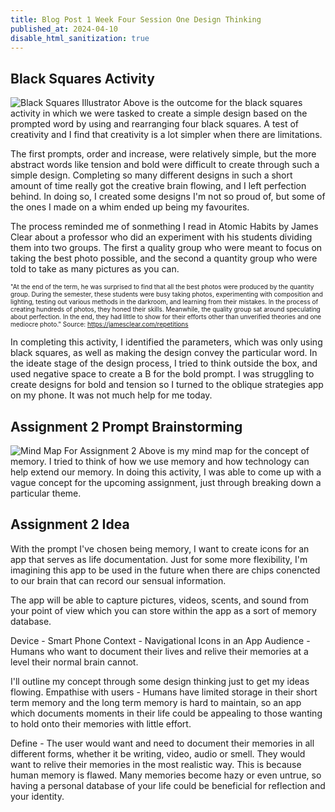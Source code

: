 ```yaml
---
title: Blog Post 1 Week Four Session One Design Thinking
published_at: 2024-04-10
disable_html_sanitization: true
---
```

## Black Squares Activity
![Black Squares Illustrator](/w04s1/henry-blacksquares.png)
Above is the outcome for the black squares activity in which we were tasked to create a simple design based on the prompted word by using and rearranging four black squares. A test of creativity and I find that creativity is a lot simpler when there are limitations.

The first prompts, order and increase, were relatively simple, but the more abstract words like tension and bold were difficult to create through such a simple design. Completing so many different designs in such a short amount of time really got the creative brain flowing, and I left perfection behind. In doing so, I created some designs I'm not so proud of, but some of the ones I made on a whim ended up being my favourites. 

The process reminded me of sonmething I read in Atomic Habits by James Clear about a professor who did an experiment with his students dividing them into two groups. The first a quality group who were meant to focus on taking the best photo possible, and the second a quantity group who were told to take as many pictures as you can.

<font size="-2"> "At the end of the term, he was surprised to find that all the best photos were produced by the quantity group. During the semester, these students were busy taking photos, experimenting with composition and lighting, testing out various methods in the darkroom, and learning from their mistakes. In the process of creating hundreds of photos, they honed their skills. Meanwhile, the quality group sat around speculating about perfection. In the end, they had little to show for their efforts other than unverified theories and one mediocre photo." Source: https://jamesclear.com/repetitions </font>

In completing this activity, I identified the parameters, which was only using black squares, as well as making the design convey the particular word. In the ideate stage of the design process, I tried to think outside the box, and used negative space to create a B for the bold prompt. I was struggling to create designs for bold and tension so I turned to the oblique strategies app on my phone. It was not much help for me today.

## Assignment 2 Prompt Brainstorming
![Mind Map For Assignment 2](/w04s1/memory-mind-map.PNG)
Above is my mind map for the concept of memory. I tried to think of how we use memory and how technology can help extend our memory. In doing this activity, I was able to come up with a vague concept for the upcoming assignment, just through breaking down a particular theme. 

## Assignment 2 Idea
With the prompt I've chosen being memory, I want to create icons for an app that serves as life documentation. Just for some more flexibility, I'm imagining this app to be used in the future when there are chips conencted to our brain that can record our sensual information. 

The app will be able to capture pictures, videos, scents, and sound from your point of view which you can store within the app as a sort of memory database. 

Device - Smart Phone
Context - Navigational Icons in an App
Audience - Humans who want to document their lives and relive their memories at a level their normal brain cannot.

I'll outline my concept through some design thinking just to get my ideas flowing. 
Empathise with users - Humans have limited storage in their short term memory and the long term memory is hard to maintain, so an app which documents moments in their life could be appealing to those wanting to hold onto their memories with little effort. 

Define - The user would want and need to document their memories in all different forms, whether it be writing, video, audio or smell. They would want to relive their memories in the most realistic way. This is because human memory is flawed. Many memories become hazy or even untrue, so having a personal database of your life could be beneficial for reflection and your identity. 

